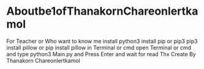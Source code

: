 # Aboutbe1ofThanakornChareonlertkamol
For Teacher or Who want to know me
install python3
install pip or pip3
pip3 install pillow or pip install pillow in Terminal or cmd
open Terminal or cmd and type python3 Main.py 
and Press Enter
and wait for read
Thx Create By Thanakorn Chareonlertkamol
